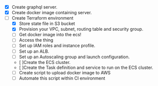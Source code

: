 - [x] Create graphql server.
- [x] Create docker image containing server.
- [ ] Create Terraform environment
    - [x] Store state file in S3 bucket
    - [x] Provision your VPC, subnet, routing table and security group.
    - [ ] Get docker image into the ecs!
    - [ ] Access the thing  
    - [ ] Set up IAM roles and instance profile.
    - [ ] Set up an ALB.
    - [ ] Set up an Autoscaling group and launch configuration.
    - [ ]Create the ECS cluster.
    - [ ]Create the Task definition and service to run on the ECS cluster.
    - [ ] Create script to upload docker image to AWS
    - [ ] Automate this script within CI environment
